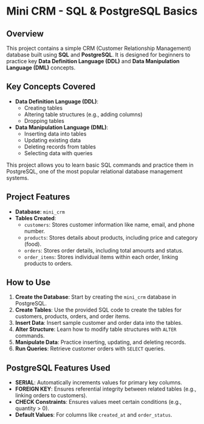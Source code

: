 
# Mini CRM - SQL & PostgreSQL Basics

## Overview

This project contains a simple CRM (Customer Relationship Management) database built using **SQL** and **PostgreSQL**. It is designed for beginners to practice key **Data Definition Language (DDL)** and **Data Manipulation Language (DML)** concepts.

## Key Concepts Covered

- **Data Definition Language (DDL)**:
  - Creating tables
  - Altering table structures (e.g., adding columns)
  - Dropping tables
- **Data Manipulation Language (DML)**:
  - Inserting data into tables
  - Updating existing data
  - Deleting records from tables
  - Selecting data with queries

This project allows you to learn basic SQL commands and practice them in PostgreSQL, one of the most popular relational database management systems.

## Project Features

- **Database**: `mini_crm`
- **Tables Created**:
  - `customers`: Stores customer information like name, email, and phone number.
  - `products`: Stores details about products, including price and category (food).
  - `orders`: Stores order details, including total amounts and status.
  - `order_items`: Stores individual items within each order, linking products to orders.

## How to Use

1. **Create the Database**: Start by creating the `mini_crm` database in PostgreSQL.
2. **Create Tables**: Use the provided SQL code to create the tables for customers, products, orders, and order items.
3. **Insert Data**: Insert sample customer and order data into the tables.
4. **Alter Structure**: Learn how to modify table structures with `ALTER` commands.
5. **Manipulate Data**: Practice inserting, updating, and deleting records.
6. **Run Queries**: Retrieve customer orders with `SELECT` queries.

## PostgreSQL Features Used

- **SERIAL**: Automatically increments values for primary key columns.
- **FOREIGN KEY**: Ensures referential integrity between related tables (e.g., linking orders to customers).
- **CHECK Constraints**: Ensures values meet certain conditions (e.g., quantity > 0).
- **Default Values**: For columns like `created_at` and `order_status`.
